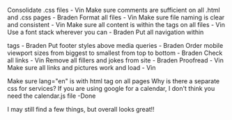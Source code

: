 Consolidate .css files - Vin
Make sure comments are sufficient on all .html and .css pages - Braden
Format all files - Vin
Make sure file naming is clear and consistent - Vin
Make sure all content is within the <body> tags on all files - Vin
Use a font stack wherever you can - Braden
Put all navigation within <nav> tags - Braden
Put footer styles above media queries - Braden
Order mobile viewport sizes from biggest to smallest from top to bottom - Braden
Check all links - Vin
Remove all fillers and jokes from site - Braden
Proofread - Vin
Make sure all links and pictures work and load - Vin


Make sure lang="en" is with html tag on all pages
Why is there a separate css for services?
If you are using google for a calendar, I don't think you need the calendar.js file -Done

I may still find a few things, but overall looks great!!

